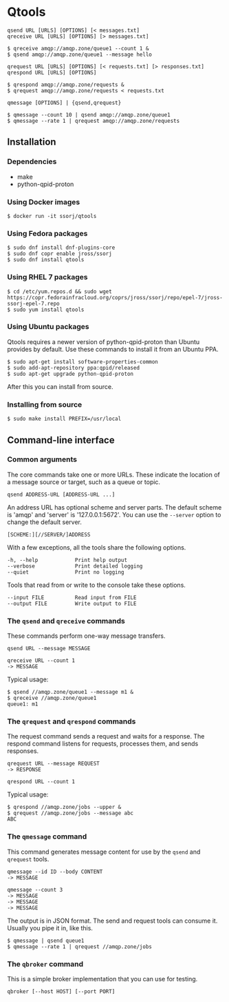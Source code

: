 # Qtools

    qsend URL [URLS] [OPTIONS] [< messages.txt]
    qreceive URL [URLS] [OPTIONS] [> messages.txt]

    $ qreceive amqp://amqp.zone/queue1 --count 1 &
    $ qsend amqp://amqp.zone/queue1 --message hello

    qrequest URL [URLS] [OPTIONS] [< requests.txt] [> responses.txt]
    qrespond URL [URLS] [OPTIONS]

    $ qrespond amqp://amqp.zone/requests &
    $ qrequest amqp://amqp.zone/requests < requests.txt

    qmessage [OPTIONS] | {qsend,qrequest}

    $ qmessage --count 10 | qsend amqp://amqp.zone/queue1
    $ qmessage --rate 1 | qrequest amqp://amqp.zone/requests

## Installation

### Dependencies

 - make
 - python-qpid-proton

### Using Docker images

    $ docker run -it ssorj/qtools

### Using Fedora packages

    $ sudo dnf install dnf-plugins-core
    $ sudo dnf copr enable jross/ssorj
    $ sudo dnf install qtools

### Using RHEL 7 packages

    $ cd /etc/yum.repos.d && sudo wget https://copr.fedorainfracloud.org/coprs/jross/ssorj/repo/epel-7/jross-ssorj-epel-7.repo
    $ sudo yum install qtools

### Using Ubuntu packages

Qtools requires a newer version of python-qpid-proton than Ubuntu
provides by default.  Use these commands to install it from an Ubuntu
PPA.

    $ sudo apt-get install software-properties-common
    $ sudo add-apt-repository ppa:qpid/released
    $ sudo apt-get upgrade python-qpid-proton

After this you can install from source.

### Installing from source

    $ sudo make install PREFIX=/usr/local

## Command-line interface

### Common arguments

The core commands take one or more URLs.  These indicate the location
of a message source or target, such as a queue or topic.

    qsend ADDRESS-URL [ADDRESS-URL ...]

An address URL has optional scheme and server parts.  The default
scheme is 'amqp' and 'server' is '127.0.0.1:5672'.  You can use the
`--server` option to change the default server.

    [SCHEME:][//SERVER/]ADDRESS

With a few exceptions, all the tools share the following options.

    -h, --help            Print help output
    --verbose             Print detailed logging
    --quiet               Print no logging

Tools that read from or write to the console take these options.

    --input FILE          Read input from FILE
    --output FILE         Write output to FILE

### The `qsend` and `qreceive` commands

These commands perform one-way message transfers.

    qsend URL --message MESSAGE

    qreceive URL --count 1
    -> MESSAGE

Typical usage:

    $ qsend //amqp.zone/queue1 --message m1 &
    $ qreceive //amqp.zone/queue1
    queue1: m1

### The `qrequest` and `qrespond` commands

The request command sends a request and waits for a response.  The
respond command listens for requests, processes them, and sends
responses.

    qrequest URL --message REQUEST
    -> RESPONSE

    qrespond URL --count 1

Typical usage:

    $ qrespond //amqp.zone/jobs --upper &
    $ qrequest //amqp.zone/jobs --message abc
    ABC

### The `qmessage` command

This command generates message content for use by the `qsend` and
`qrequest` tools.

    qmessage --id ID --body CONTENT
    -> MESSAGE

    qmessage --count 3
    -> MESSAGE
    -> MESSAGE
    -> MESSAGE

The output is in JSON format.  The send and request tools can consume
it.  Usually you pipe it in, like this.

    $ qmessage | qsend queue1
    $ qmessage --rate 1 | qrequest //amqp.zone/jobs

### The `qbroker` command

This is a simple broker implementation that you can use for testing.

    qbroker [--host HOST] [--port PORT]
